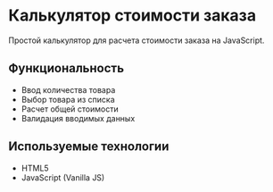 # Калькулятор стоимости заказа

Простой калькулятор для расчета стоимости заказа на JavaScript.

## Функциональность
- Ввод количества товара
- Выбор товара из списка
- Расчет общей стоимости
- Валидация вводимых данных

## Используемые технологии
- HTML5
- JavaScript (Vanilla JS)
